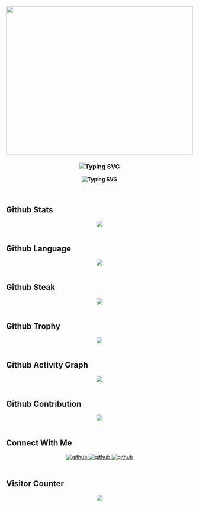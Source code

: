 <div align="center">
<img src="https://rishavanand.github.io/static/images/greetings.gif" align="center" style="width: 100%;height:400px;" />
</div>

### **<div align="center"><img src="https://readme-typing-svg.demolab.com?font=Fira+Code&pause=1000&width=435&lines=%E6%88%91%E6%98%AF+XiaoMao+%EF%BC%8C%E5%BE%88%E9%AB%98%E5%85%B4%E8%AE%A4%E8%AF%86%E4%BD%A0+%EF%BC%81" alt="Typing SVG" /></div>**

**<div align="center"><img src="https://readme-typing-svg.demolab.com?font=Fira+Code&pause=1000&width=435&lines=I'm+XiaoMao.+Nice+to+meet+you!" alt="Typing SVG" /></div>**

<br/>

## Github Stats

<div align="center"><img src="https://github-readme-stats.vercel.app/api?username=xiaomaoJT&show_icons=true&count_private=true&hide_border=true" align="center" /></div>

<br/>

## Github Language

<div align="center"><img src="https://github-readme-stats.vercel.app/api/top-langs/?username=xiaomaoJT&show_icons=true&count_private=true&hide_border=true" align="center" /></div>

<br/>

## Github Steak

<div align="center"><img src="https://github-readme-streak-stats.herokuapp.com/?user=xiaomaoJT" align="center" /></div>

<br/>

## Github Trophy

<div align="center"><img src="https://github-profile-trophy.vercel.app/?username=xiaomaoJT" align="center" /></div>

<br/>

## Github Activity Graph

<div align="center">
<img src="https://activity-graph.herokuapp.com/graph?username=xiaomaoJT&theme=merko" align="center" />
</div>

<br/>

## Github Contribution

<!-- 贪吃蛇代码贡献图 -->
<div align="center"><img src="https://cdn.jsdelivr.net/gh/xiaomaoJT/xiaomaoJT/contribution-snake/github-contribution-grid-snake.svg" /></div>

<br/>

## Connect With Me

<div align="center">
<a href="https://t.me/xiaomaoJT" target="_blank">
<img src=https://img.shields.io/badge/Telegram-XiaoMao频道-blue alt=github style="margin-bottom: 5px;" />
</a>

<a href="https://t.me/Xiao_MaoMao_bot" target="_blank">
<img src=https://img.shields.io/badge/Robot-XiaoMaoBot-orange alt=github style="margin-bottom: 5px;" />
</a>

<a href="https://github.com/xiaomaoJT/xiaomaoJT/blob/main/photo/qrcode.jpg?raw=true" target="_blank">
<img src=https://img.shields.io/badge/WeChat-小帽集团-green alt=github style="margin-bottom: 5px;" />
</a>
</div>

<br/>

## Visitor Counter

<div align="center">
<img src="https://komarev.com/ghpvc/?username=xiaomaoJT&&style=flat-square" align="center" />
</div>

<br/>
